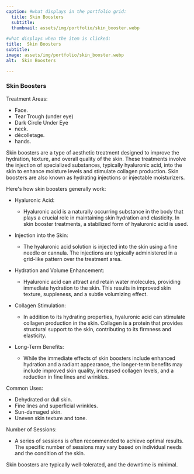 ```yaml
---
caption: #what displays in the portfolio grid:
  title: Skin Boosters
  subtitle:  
  thumbnail: assets/img/portfolio/skin_booster.webp
  
#what displays when the item is clicked:
title:  Skin Boosters
subtitle: 
image: assets/img/portfolio/skin_booster.webp
alt:  Skin Boosters

---
```

### Skin Boosters
Treatment Areas:
- Face.
- Tear Trough (under eye)
- Dark Circle Under Eye
- neck.
- décolletage. 
- hands.

Skin boosters are a type of aesthetic treatment designed to improve the hydration, texture, and overall quality of the skin. These treatments involve the injection of specialized substances, typically hyaluronic acid, into the skin to enhance moisture levels and stimulate collagen production. Skin boosters are also known as hydrating injections or injectable moisturizers.  

Here's how skin boosters generally work:

- Hyaluronic Acid:
  - Hyaluronic acid is a naturally occurring substance in the body that plays a crucial role in maintaining skin hydration and elasticity. In skin booster treatments, a stabilized form of hyaluronic acid is used.

- Injection into the Skin:
  - The hyaluronic acid solution is injected into the skin using a fine needle or cannula. The injections are typically administered in a grid-like pattern over the treatment area.

- Hydration and Volume Enhancement:
  - Hyaluronic acid can attract and retain water molecules, providing immediate hydration to the skin. This results in improved skin texture, suppleness, and a subtle volumizing effect.

- Collagen Stimulation:
  - In addition to its hydrating properties, hyaluronic acid can stimulate collagen production in the skin. Collagen is a protein that provides structural support to the skin, contributing to its firmness and elasticity.

- Long-Term Benefits:
  - While the immediate effects of skin boosters include enhanced hydration and a radiant appearance, the longer-term benefits may include improved skin quality, increased collagen levels, and a reduction in fine lines and wrinkles.

Common Uses:
- Dehydrated or dull skin.
- Fine lines and superficial wrinkles.
- Sun-damaged skin.
- Uneven skin texture and tone.

Number of Sessions:
  -	A series of sessions is often recommended to achieve optimal results. The specific number of sessions may vary based on individual needs and the condition of the skin.

Skin boosters are typically well-tolerated, and the downtime is minimal.
